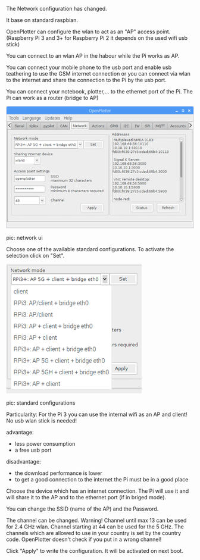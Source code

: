 The Network configuration has changed.

It base on standard raspbian.



OpenPlotter can configure the wlan to act as an "AP" access point. \(Raspberry Pi 3 and 3+ for Raspberry Pi 2 it depends on the used wifi usb stick\)



You can connect to an wlan AP in the habour while the Pi works as AP.

You can connect your mobile phone to the usb port and enable usb teathering to use the GSM internet connection or you can connect via wlan to the internet and share the connection to the Pi by the usb port.

You can connect your notebook, plotter,... to the ethernet port of the Pi. The Pi can work as a router \(bridge to AP\)

![](/assets/network_ui.png)

pic: network ui



Choose one of the available standard configurations. To activate the selection click on "Set".

![](/assets/network_modes.png)

pic: standard configurations



Particularity: For the Pi 3 you can use the internal wifi as an AP and client! No usb wlan stick is needed!

advantage:

* less power consumption
* a free usb port

disadvantage:

* the download performance is lower
* to get a good connection to the internet the Pi must be in a good place





Choose the device which has an internet connection. The Pi will use it and will share it to the AP and to the ethernet port \(if in briged mode\). 

You can change the SSID \(name of the AP\) and the Password.

The channel can be changed. Warning! Channel until max 13 can be used for 2.4 GHz wlan. Channel starting at 44 can be used for the 5 GHz. The channels which are allowed to use in your country is set by the country code. OpenPlotter doesn't check if you put in a wrong channel!

Click "Apply" to write the configuration. It will be activated on next boot.

 




